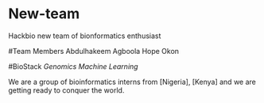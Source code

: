 # New-team
Hackbio new team of bionformatics enthusiast

#Team Members
Abdulhakeem Agboola
Hope Okon

#BioStack
_Genomics_
_Machine Learning_

We are a group of bioinformatics interns from [Nigeria], [Kenya] and we are getting ready to conquer the world.




